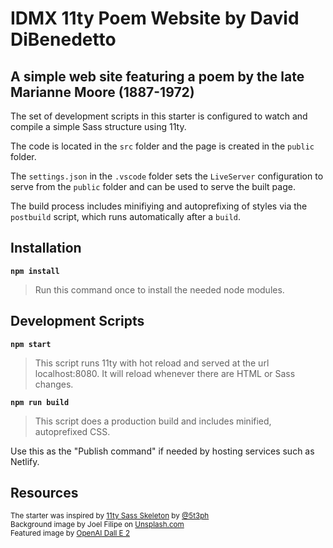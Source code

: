 # IDMX 11ty Poem Website by David DiBenedetto

## A simple web site featuring a poem by the late Marianne Moore (1887-1972)

The set of development scripts in this starter is configured to watch and compile a simple Sass structure using 11ty.

The code is located in the `src` folder and the page is created in the `public` folder.

The `settings.json` in the `.vscode` folder sets the `LiveServer` configuration to serve from the `public` folder and can be used to serve the built page.

The build process includes minifiying and autoprefixing of styles via the `postbuild` script, which runs automatically after a `build`.

## Installation

**`npm install`**

>Run this command once to install the needed node modules.

## Development Scripts

**`npm start`**

> This script runs 11ty with hot reload and served at the url localhost:8080. It will reload whenever there are HTML or Sass changes.

**`npm run build`**

> This script does a production build and includes minified, autoprefixed CSS.

Use this as the "Publish command" if needed by hosting services such as Netlify.

## Resources

<small>
  The starter was inspired by <a href="https://github.com/5t3ph/11ty-sass-skeleton">11ty Sass Skeleton</a> by <a href="https://twitter.com/5t3ph">@5t3ph</a><br>
  Background image by Joel Filipe on <a href="https://unsplash.com">Unsplash.com</a><br>
  Featured image by <a href="https://openai.com/dall-e-2/">OpenAI Dall E 2</a>
</small>
